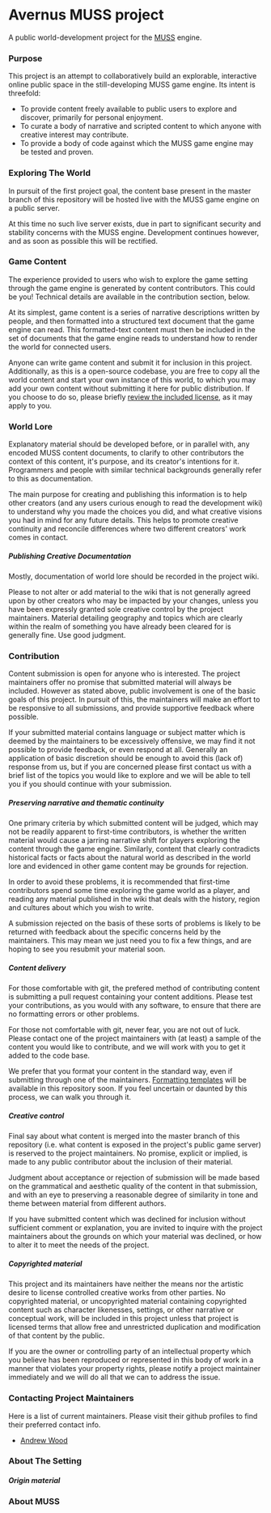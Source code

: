 # Avernus MUSS project
A public world-development project for the [MUSS](https://github.com/rlazarus/MUSS) engine.

### Purpose
This project is an attempt to collaboratively build an explorable, interactive online public space in the still-developing MUSS game engine. Its intent is threefold:
- To provide content freely available to public users to explore and discover, primarily for personal enjoyment.
- To curate a body of narrative and scripted content to which anyone with creative interest may contribute.
- To provide a body of code against which the MUSS game engine may be tested and proven.

### Exploring The World
In pursuit of the first project goal, the content base present in the master branch of this repository will be hosted live with the MUSS game engine on a public server.

At this time no such live server exists, due in part to significant security and stability concerns with the MUSS engine. Development continues however, and as soon as possible this will be rectified.

### Game Content
The experience provided to users who wish to explore the game setting through the game engine is generated by content contributors. This could be you! Technical details are available in the contribution section, below.

At its simplest, game content is a series of narrative descriptions written by people, and then formatted into a structured text document that the game engine can read. This formatted-text content must then be included in the set of documents that the game engine reads to understand how to render the world for connected users.

Anyone can write game content and submit it for inclusion in this project. Additionally, as this is a open-source codebase, you are free to copy all the world content and start your own instance of this world, to which you may add your own content without submitting it here for public distribution. If you choose to do so, please briefly [review the included license](LICENSE), as it may apply to you.

### World Lore
Explanatory material should be developed before, or in parallel with, any encoded MUSS content documents, to clarify to other contributors the context of this content, it's purpose, and its creator's intentions for it. Programmers and people with similar technical backgrounds generally refer to this as documentation.

The main purpose for creating and publishing this information is to help other creators (and any users curious enough to read the development wiki) to understand why you made the choices you did, and what creative visions you had in mind for any future details. This helps to promote creative continuity and reconcile differences where two different creators' work comes in contact.
##### Publishing Creative Documentation
Mostly, documentation of world lore should be recorded in the project wiki.

Please to not alter or add material to the wiki that is not generally agreed upon by other creators who may be impacted by your changes, unless you have been expressly granted sole creative control by the project maintainers. Material detailing geography and topics which are clearly within the realm of something you have already been cleared for is generally fine. Use good judgment.

### Contribution
Content submission is open for anyone who is interested. The project maintainers offer no promise that submitted material will always be included. However as stated above, public involvement is one of the basic goals of this project. In pursuit of this, the maintainers will make an effort to be responsive to all submissions, and provide supportive feedback where possible.

If your submitted material contains language or subject matter which is deemed by the maintainers to be excessively offensive, we may find it not possible to provide feedback, or even respond at all. Generally an application of basic discretion should be enough to avoid this (lack of) response from us, but if you are concerned please first contact us with a brief list of the topics you would like to explore and we will be able to tell you if you should continue with your submission.
##### Preserving narrative and thematic continuity
One primary criteria by which submitted content will be judged, which may not be readily apparent to first-time contributors, is whether the written material would cause a jarring narrative shift for players exploring the content through the game engine. Similarly, content that clearly contradicts historical facts or facts about the natural world as described in the world lore and evidenced in other game content may be grounds for rejection.

In order to avoid these problems, it is recommended that first-time contributors spend some time exploring the game world as a player, and reading any material published in the wiki that deals with the history, region and cultures about which you wish to write.

A submission rejected on the basis of these sorts of problems is likely to be returned with feedback about the specific concerns held by the maintainers. This may mean we just need you to fix a few things, and are hoping to see you resubmit your material soon.
##### Content delivery
For those comfortable with git, the prefered method of contributing content is submitting a pull request containing your content additions. Please test your contributions, as you would with any software, to ensure that there are no formatting errors or other problems.

For those not comfortable with git, never fear, you are not out of luck. Please contact one of the project maintainers with (at least) a sample of the content you would like to contribute, and we will work with you to get it added to the code base.

We prefer that you format your content in the standard way, even if submitting through one of the maintainers. [Formatting templates]() will be available in this repository soon. If you feel uncertain or daunted by this process, we can walk you through it.
##### Creative control
Final say about what content is merged into the master branch of this repository (i.e. what content is exposed in the project's public game server) is reserved to the project maintainers. No promise, explicit or implied, is made to any public contributor about the inclusion of their material.

Judgment about acceptance or rejection of submission will be made based on the grammatical and aesthetic quality of the content in that submission, and with an eye to preserving a reasonable degree of similarity in tone and theme between material from different authors.

If you have submitted content which was declined for inclusion without sufficient comment or explanation, you are invited to inquire with the project maintainers about the grounds on which your material was declined, or how to alter it to meet the needs of the project.
##### Copyrighted material
This project and its maintainers have neither the means nor the artistic desire to license controlled creative works from other parties. No copyrighted material, or uncopyrighted material containing copyrighted content such as character likenesses, settings, or other narrative or conceptual work, will be included in this project unless that project is licensed terms that allow free and unrestricted duplication and modification of that content by the public.

If you are the owner or controlling party of an intellectual property which you believe has been reproduced or represented in this body of work in a manner that violates your property rights, please notify a project maintainer immediately and we will do all that we can to address the issue.

### Contacting Project Maintainers
Here is a list of current maintainers. Please visit their github profiles to find their preferred contact info.
- [Andrew Wood](https://github.com/mongolsamurai)

### About The Setting
##### Origin material

### About MUSS
